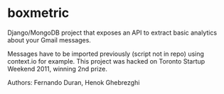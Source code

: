 boxmetric
=========

Django/MongoDB project that exposes an API to extract basic analytics about your Gmail messages.

Messages have to be imported previously (script not in repo) using context.io for example. This project was hacked on Toronto Startup Weekend 2011, winning 2nd prize.

Authors: Fernando Duran, Henok Ghebrezghi 
